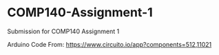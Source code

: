 # COMP140-Assignment-1
Submission for COMP140 Assignment 1

Arduino Code From: https://www.circuito.io/app?components=512,11021
